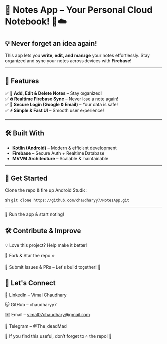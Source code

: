 # 🌟 Notes App – Your Personal Cloud Notebook! 📝☁️  

## 💡 Never forget an idea again!  
This app lets you **write, edit, and manage** your notes effortlessly. Stay organized and sync your notes across devices with **Firebase**!  

---

## 🎯 Features  

✅ **📝 Add, Edit & Delete Notes** – Stay organized!  
✅ **🔥 Realtime Firebase Sync** – Never lose a note again!  
✅ **🔐 Secure Login (Google & Email)** – Your data is safe!  
✅ **⚡ Simple & Fast UI** – Smooth user experience!  

---

## 🛠 Built With  

- **Kotlin (Android)** – Modern & efficient development  
- **Firebase** – Secure Auth + Realtime Database  
- **MVVM Architecture** – Scalable & maintainable  

---

## 🚀 Get Started  

Clone the repo & fire up Android Studio:  

sh
```git clone https://github.com/chaudharyy7/NotesApp.git```

---

📲 Run the app & start noting!

## 🛠 Contribute & Improve
💡 Love this project? Help make it better!

🔹 Fork & Star the repo ⭐

🔹 Submit Issues & PRs – Let's build together! 💪

## 📩 Let's Connect
🔗 LinkedIn – Vimal Chaudhary

🐱 GitHub – chaudharyy7

✉️ Email – vimal07chaudhary@gmail.com

📢 Telegram – @The_deadMad

💙 If you find this useful, don’t forget to ⭐ the repo! 🚀

